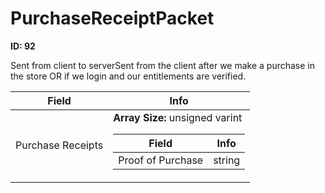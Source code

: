 # PurchaseReceiptPacket

__ID: 92__

Sent from client to serverSent from the client after we make a purchase in the store OR if we login and our entitlements are verified.

<table><thead><tr><th>Field</th><th>Info</th></tr></thead><tbody>
<tr><td>Purchase Receipts</td><td><b>Array Size:</b> unsigned varint
  <table><thead><tr><th>Field</th><th>Info</th></tr></thead><tbody>
  <tr><td>Proof of Purchase</td><td>string</td></tr>
  </tbody></table></td></tr>
</tbody></table>